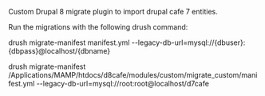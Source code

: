 Custom Drupal 8 migrate plugin to import drupal cafe 7 entities.

Run the migrations with the following drush command:

drush migrate-manifest manifest.yml --legacy-db-url=mysql://{dbuser}:{dbpass}@localhost/{dbname}

drush migrate-manifest /Applications/MAMP/htdocs/d8cafe/modules/custom/migrate_custom/manifest.yml --legacy-db-url=mysql://root:root@localhost/d7cafe
